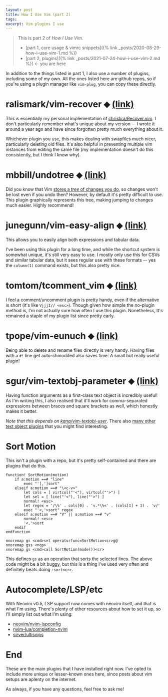```yaml
---
layout: post
title: How I Use Vim (part 2)
tags:
excerpt: Vim plugins I use
---
```


> This is part 2 of *How I Use Vim*.
> - [part 1, core usage & vimrc snippets]({% link _posts/2020-08-29-how-i-use-vim-1.md %})
> - [part 2, plugins]({% link _posts/2021-07-24-how-i-use-vim-2.md %})  &larr; you are here

In addition to the things listed in part 1, I also use a number of plugins, including some of my own. All the ones listed here are github repos, so if you're using a plugin manager like `vim-plug`, you can copy these directly.

# ralismark/vim-recover ⬥ [(link)](https://github.com/ralismark/vim-recover)

This is essentially my personal implementation of [chrisbra/Recover.vim](https://github.com/chrisbra/Recover.vim). I don't particularly remember what's unique about my version -- I wrote it around a year ago and have since forgotten pretty much everything about it.

Whichever plugin you use, this makes dealing with swapfiles much nicer, particularly deleting old files. It's also helpful in preventing multiple vim instances from editing the same file (my implementation doesn't do this consistently, but I think I know why).

# mbbill/undotree ⬥ [(link)](https://github.com/mbbill/undotree)

Did you know that Vim [stores a *tree* of changes you do](https://vimhelp.org/undo.txt.html#undo-tree), so changes won't be lost even if you undo then? However, by default it's pretty difficult to use. This plugin graphically represents this tree, making jumping to changes much easier. Highly recommend!

# junegunn/vim-easy-align ⬥ [(link)](https://github.com/junegunn/vim-easy-align)

This allows you to easily align both expressions and tabular data.

I've been using this plugin for a long time, and while the shortcut system is somewhat unique, it's still very easy to use. I mostly only use this for CSVs and similar tabular data, but it sees regular use with these formats -- yes the `column(1)` command exists, but this also pretty nice.

# tomtom/tcomment_vim ⬥ [(link)](https://github.com/tomtom/tcomment_vim)

I feel a comment/uncomment plugin is pretty handy, even if the alternative is short (it's like `VjjjI// <esc>`). Though given how simple the no-plugin method is, I'm not actually sure how often I use this plugin. Nonetheless, It's remained a staple of my plugin list since pretty early.

# tpope/vim-eunuch ⬥ [(link)](https://github.com/tpope/vim-eunuch)

Being able to delete and rename files directly is very handy. Having files with a `#!` line get auto-chmodded also saves time. A small but really useful plugin!

# sgur/vim-textobj-parameter ⬥ [(link)](https://github.com/sgur/vim-textobj-parameter)

Having function arguments as a first-class text object is incredibly useful! As I'm writing this, I also realised that it'll work for comma-separated expressions between braces and square brackets as well, which honestly makes it better.

*Note that this depends on [kana/vim-textobj-user](https://github.com/kana/vim-textobj-user)*. There also [many other text object plugins](https://github.com/kana/vim-textobj-user/wiki) that you might find interesting.

# Sort Motion

This isn't a plugin with a repo, but it's pretty self-contained and there are plugins that do this.

```vim
function! SortMotion(motion)
	if a:motion ==# "line"
		exec "'[,']sort"
	elseif a:motion ==# "\<c-v>"
		let cols = [ virtcol("'<"), virtcol("'>") ]
		let sel = [ line("'<"), line("'>") ]
		normal! <esc>
		let regex = '/\%' . cols[0] . 'v.*\%<' . (cols[1] + 1) . 'v/'
		exec "'<,'>sort" regex
	elseif a:motion ==# "V" || a:motion ==# "v"
		normal! <esc>
		'<,'>sort
	endif
endfunction

nnoremap gs <cmd>set operatorfunc=SortMotion<cr>g@
nnoremap gss <nop>
xnoremap gs <cmd>call SortMotion(mode())<cr>
```

This defines `gs` as an operation that sorts the selected lines. The above code might be a bit buggy, but this is a thing I've used very often and definitely beats doing `:sort<cr>`.

# Autocomplete/LSP/etc

With Neovim v0.5, LSP support now comes with neovim itself, and that is what I'm using. There's plenty of other resources about how to set it up, so I'll simply list out what I'm using:

- [neovim/nvim-lspconfig](https://github.com/neovim/nvim-lspconfig)
- [nvim-lua/completion-nvim](https://github.com/nvim-lua/completion-nvim)
- [sirver/ultisnips](sirver/ultisnips)

# End

These are the main plugins that I have installed right now. I've opted to include more unique or lesser-known ones here, since posts about vim setups are aplenty on the internet.

As always, if you have any questions, feel free to ask me!
